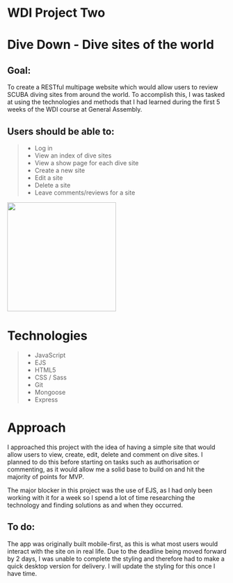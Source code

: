 # WDI Project Two

# Dive Down - Dive sites of the world

## Goal:

To create a RESTful multipage website which would allow users to review SCUBA diving sites from around the world. To accomplish this, I was tasked at using the technologies and methods that I had learned during the first 5 weeks of the WDI course at General Assembly.

## Users should be able to:

> - Log in
> - View an index of dive sites
> - View a show page for each dive site
> - Create a new site
> - Edit a site
> - Delete a site
> - Leave comments/reviews for a site

<img src="./public/images/dive-down-comment.gif" style="height: 250px;">

# Technologies

> - JavaScript
> - EJS
> - HTML5
> - CSS / Sass
> - Git  
> - Mongoose
> - Express

# Approach

I approached this project with the idea of having a simple site that would allow users to view, create, edit, delete and comment on dive sites.
I planned to do this before starting on tasks such as authorisation or commenting, as it would allow me a solid base to build on and hit the majority of points for MVP.

The major blocker in this project was the use of EJS, as I had only been working with it for a week so I spend a lot of time researching the technology and finding solutions as and when they occurred.

## To do:

The app was originally built mobile-first, as this is what most users would interact with the site on in real life. Due to the deadline being moved forward by 2 days, I was unable to complete the styling and therefore had to make a quick desktop version for delivery. I will update the styling for this once I have time.
